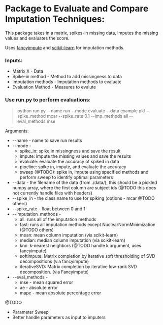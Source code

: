 # Package to Evaluate and Compare Imputation Techniques:

This package takes in a matrix, spikes-in missing data, imputes the missing values and evaluates the score.

Uses [fancyimpute](https://github.com/hammerlab/fancyimpute) and [scikit-learn](http://scikit-learn.org/stable/) for imputation methods.

### Inputs:
* Matrix X - Data
* Spike-in method - Method to add missingness to data
* Imputation methods - Imputation methods to evaluate
* Evaluation Method - Measures to evalute 

### Use run.py to perform evaluations:

> python run.py --name run --mode evaluate --data example.pkl --spike\_method mcar --spike\_rate 0.1 --imp\_methods all \-\-eval\_methods mse

Arguments:

* --name - name to save run results
* --mode - 
	* spike_in: spike in missingness and save the result
	* impute: impute the missing values and save the results 
	* evaluate: evaluate the accuracy of spiked in data
	* pipeline: spike in, impute, and evaluate the accuracy
	* sweep (@TODO): spike in, impute using specified methods and perform sweep to identify optimal parameters
* --data  - the filename of the data (from ./data/), this should be a pickled numpy array, where the first column are subject ids (@TODO this does not currently handle files with headers)
* --spike_in - the class name to use for spiking (options - mcar @TODO others)
* --spike_rate - float between 0 and 1
* --imputation_methods - 
	* all: runs all of the imputation methods
	* fast: runs all imputation methods except NuclearNormMinimization (@TODO others)
	* mean: mean column imputation (via scikit-learn)
	* median: median column imputation (via scikit-learn)
	* knn: k-nearest neighbors (@TODO handle k argument, uses fancyimpute) 
	* softimpute: Matrix completion by iterative soft thresholding of SVD decompositions (via fancyimpute)
	* iterativeSVD: Matrix completion by iterative low-rank SVD decomposition. (via Fancyimpute)
* --eval_methods - 
	* mse - mean squared error
	* ae - absolute error 
	* mape - mean absolute percentage error


@TODO

* Parameter Sweep
* Better handle parameters as input to imputers 